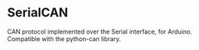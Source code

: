 # SerialCAN
CAN protocol implemented over the Serial interface, for Arduino. Compatible with the python-can library.
